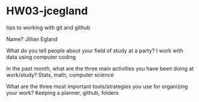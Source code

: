 # HW03-jcegland
tips to working with git and github

Name?
  Jillian Egland 


What do you tell people about your field of study at a party?
  I work with data using computer coding 


In the past month, what are the three main activities you have been doing at work/study?
  Stats, math, computer science 

What are the three most important tools/strategies you use for organizing your work?
  Keeping a planner, github, folders 
